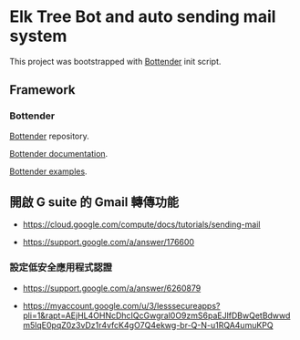 # Elk Tree Bot and auto sending mail system

This project was bootstrapped with
[Bottender](https://github.com/Yoctol/bottender) init script.

## Framework

### Bottender

[Bottender](https://github.com/Yoctol/bottender/issues) repository.

[Bottender documentation](https://bottender.js.org/docs/en/getting-started).

[Bottender examples](https://github.com/Yoctol/bottender/tree/master/examples).


## 開啟 G suite 的 Gmail 轉傳功能

* https://cloud.google.com/compute/docs/tutorials/sending-mail

* https://support.google.com/a/answer/176600

### 設定低安全應用程式認證

* https://support.google.com/a/answer/6260879

* https://myaccount.google.com/u/3/lesssecureapps?pli=1&rapt=AEjHL4OHNcDhcIQcGwgral0O9zmS6paEJlfDBwQetBdwwdm5lqE0pqZ0z3vDz1r4vfcK4gO7Q4ekwg-br-Q-N-u1RQA4umuKPQ